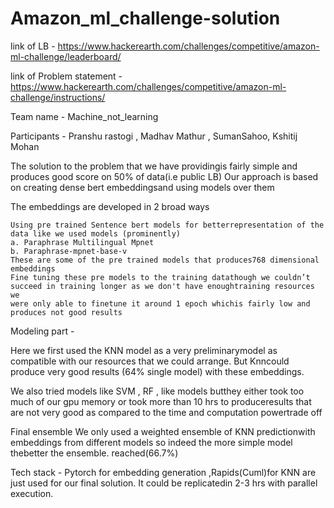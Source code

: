 # Amazon_ml_challenge-solution

link of LB - https://www.hackerearth.com/challenges/competitive/amazon-ml-challenge/leaderboard/

link of Problem statement - https://www.hackerearth.com/challenges/competitive/amazon-ml-challenge/instructions/

Team name - Machine_not_learning

Participants - Pranshu rastogi , Madhav Mathur , SumanSahoo, Kshitij Mohan

The solution to the problem that we have providingis fairly simple and produces
good score on 50% of data(i.e public LB)
Our approach is based on creating dense bert embeddingsand using models
over them

The embeddings are developed in 2 broad ways

    Using pre trained Sentence bert models for betterrepresentation of the
    data like we used models (prominently)
    a. Paraphrase Multilingual Mpnet
    b. Paraphrase-mpnet-base-v
    These are some of the pre trained models that produces768 dimensional
    embeddings
    Fine tuning these pre models to the training datathough we couldn’t
    succeed in training longer as we don't have enoughtraining resources we
    were only able to finetune it around 1 epoch whichis fairly low and
    produces not good results

Modeling part -

Here we first used the KNN model as a very preliminarymodel as compatible
with our resources that we could arrange. But Knncould produce very good
results (64% single model) with these embeddings.

We also tried models like SVM , RF , like models butthey either took too much of
our gpu memory or took more than 10 hrs to produceresults that are not very
good as compared to the time and computation powertrade off

Final ensemble
We only used a weighted ensemble of KNN predictionwith embeddings from
different models so indeed the more simple model thebetter the ensemble.
reached(66.7%)

Tech stack - Pytorch for embedding generation ,Rapids(Cuml)for KNN are just
used for our final solution. It could be replicatedin 2-3 hrs with parallel execution.

